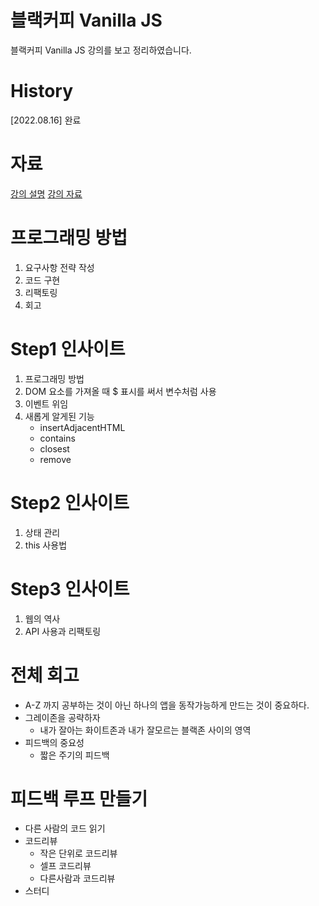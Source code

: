 # 블랙커피 Vanilla JS

블랙커피 Vanilla JS 강의를 보고 정리하였습니다.

# History

[2022.08.16] 완료

# 자료

[강의 설명](https://github.com/sk97kang/moonbucks-menu/blob/main/LECTURE.md)
[강의 자료](https://github.com/sk97kang/moonbucks-menu/blob/main/LINK.md)

# 프로그래밍 방법

1. 요구사항 전략 작성
2. 코드 구현
3. 리팩토링
4. 회고

# Step1 인사이트

1. 프로그래밍 방법
2. DOM 요소를 가져올 때 $ 표시를 써서 변수처럼 사용
3. 이벤트 위임
4. 새롭게 알게된 기능
   - insertAdjacentHTML
   - contains
   - closest
   - remove

# Step2 인사이트

1. 상태 관리
2. this 사용법

# Step3 인사이트

1. 웹의 역사
2. API 사용과 리팩토링

# 전체 회고

- A-Z 까지 공부하는 것이 아닌 하나의 앱을 동작가능하게 만드는 것이 중요하다.
- 그레이존을 공략하자
  - 내가 잘아는 화이트존과 내가 잘모르는 블랙존 사이의 영역
- 피드백의 중요성
  - 짧은 주기의 피드백

# 피드백 루프 만들기

- 다른 사람의 코드 읽기
- 코드리뷰
  - 작은 단위로 코드리뷰
  - 셀프 코드리뷰
  - 다른사람과 코드리뷰
- 스터디
